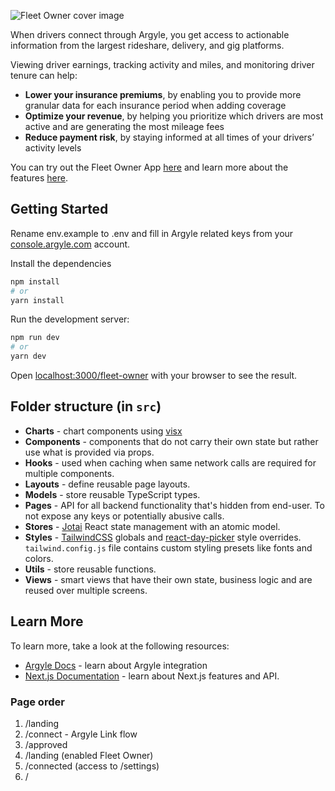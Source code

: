 ![Fleet Owner cover image](https://res.cloudinary.com/argyle-media/image/upload/v1669116483/argyle-x/fleet-owner/fleet-owner-cover.png)

When drivers connect through Argyle, you get access to actionable information from the largest rideshare, delivery, and gig platforms.

Viewing driver earnings, tracking activity and miles, and monitoring driver tenure can help:

- **Lower your insurance premiums**, by enabling you to provide more granular data for each insurance period when adding coverage
- **Optimize your revenue**, by helping you prioritize which drivers are most active and are generating the most mileage fees
- **Reduce payment risk**, by staying informed at all times of your drivers’ activity levels

You can try out the Fleet Owner App [here](https://sampleapps.argyle.com/fleet-owner) and learn more about the features [here](https://docs.argyle.com/guides/docs/fleet-owner).

## Getting Started

Rename env.example to .env and fill in Argyle related keys from your [console.argyle.com](https://console.argyle.com) account.

Install the dependencies

```bash
npm install
# or
yarn install
```

Run the development server:

```bash
npm run dev
# or
yarn dev
```

Open [localhost:3000/fleet-owner](http://localhost:3000/fleet-owner) with your browser to see the result.

## Folder structure (in `src`)

- **Charts** - chart components using [visx](https://airbnb.io/visx/)
- **Components** - components that do not carry their own state but rather use what is provided via props.
- **Hooks** - used when caching when same network calls are required for multiple components.
- **Layouts** - define reusable page layouts.
- **Models** - store reusable TypeScript types.
- **Pages** - API for all backend functionality that's hidden from end-user. To not expose any keys or potentially abusive calls.
- **Stores** - [Jotai](https://jotai.org/) React state management with an atomic model.
- **Styles** - [TailwindCSS](https://tailwindcss.com/) globals and [react-day-picker](https://react-day-picker.js.org/) style overrides. `tailwind.config.js` file contains custom styling presets like fonts and colors.
- **Utils** - store reusable functions.
- **Views** - smart views that have their own state, business logic and are reused over multiple screens.

## Learn More

To learn more, take a look at the following resources:

- [Argyle Docs](https://argyle.com/docs) - learn about Argyle integration
- [Next.js Documentation](https://nextjs.org/docs) - learn about Next.js features and API.

### Page order

1. /landing
2. /connect - Argyle Link flow
3. /approved
4. /landing (enabled Fleet Owner)
5. /connected (access to /settings)
6. /

